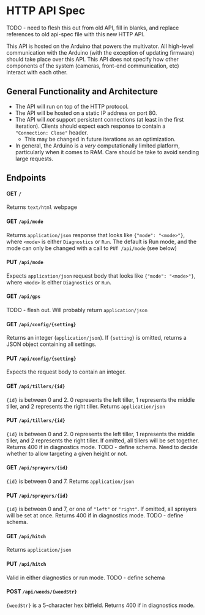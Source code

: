 # HTTP API Spec

TODO - need to flesh this out from old API, fill in blanks, and replace references to old api-spec file with this new HTTP API.  

This API is hosted on the Arduino that powers the multivator.
All high-level communication with the Arduino
(with the exception of updating firmware) should take place over this API.
This API does not specify how other components of the system
(cameras, front-end communication, etc) interact with each other.

## General Functionality and Architecture
 - The API will run on top of the HTTP protocol.
 - The API will be hosted on a static IP address on port 80.
 - The API will _not_ support persistent connections (at least in the first iteration). Clients should expect each response to contain a `"Connection: Close"` header.
   - This may be changed in future iterations as an optimization.
 - In general, the Arduino is a _very_ computationally limited platform, particularly when it comes to RAM. Care should be take to avoid sending large requests.

## Endpoints

#### GET `/`
Returns `text/html` webpage

#### GET `/api/mode`
Returns `application/json` response that looks like `{"mode": "<mode>"}`, where `<mode>` is either `Diagnostics` or `Run`. The default is Run mode, and the mode can only be changed with a call to `PUT /api/mode` (see below)

#### PUT `/api/mode`
Expects `application/json` request body that looks like `{"mode": "<mode>"}`, where `<mode>` is either `Diagnostics` or `Run`.


#### GET `/api/gps`
TODO - flesh out. Will probably return `application/json`


#### GET `/api/config/{setting}`
Returns an integer (`application/json`). If `{setting}` is omitted, returns a JSON object containing all settings.

#### PUT `/api/config/{setting}`
Expects the request body to contain an integer.


#### GET `/api/tillers/{id}`
`{id}` is between 0 and 2. 0 represents the left tiller, 1 represents the middle tiller, and 2 represents the right tiller. Returns `application/json`

#### PUT `/api/tillers/{id}`
`{id}` is between 0 and 2. 0 represents the left tiller, 1 represents the middle tiller, and 2 represents the right tiller. If omitted, all tillers will be set together.
Returns 400 if in diagnostics mode.
TODO - define schema. Need to decide whether to allow targeting a given height or not.


#### GET `/api/sprayers/{id}`
`{id}` is between 0 and 7. Returns `application/json`

#### PUT `/api/sprayers/{id}`
`{id}` is between 0 and 7, or one of `"left"` or `"right"`. If omitted, all sprayers will be set at once.
Returns 400 if in diagnostics mode.
TODO - define schema.


#### GET `/api/hitch`
Returns `application/json`

#### PUT `/api/hitch`
Valid in either diagnostics or run mode. TODO - define schema


#### POST `/api/weeds/{weedStr}`
`{weedStr}` is a 5-character hex bitfield.
Returns 400 if in diagnostics mode.

